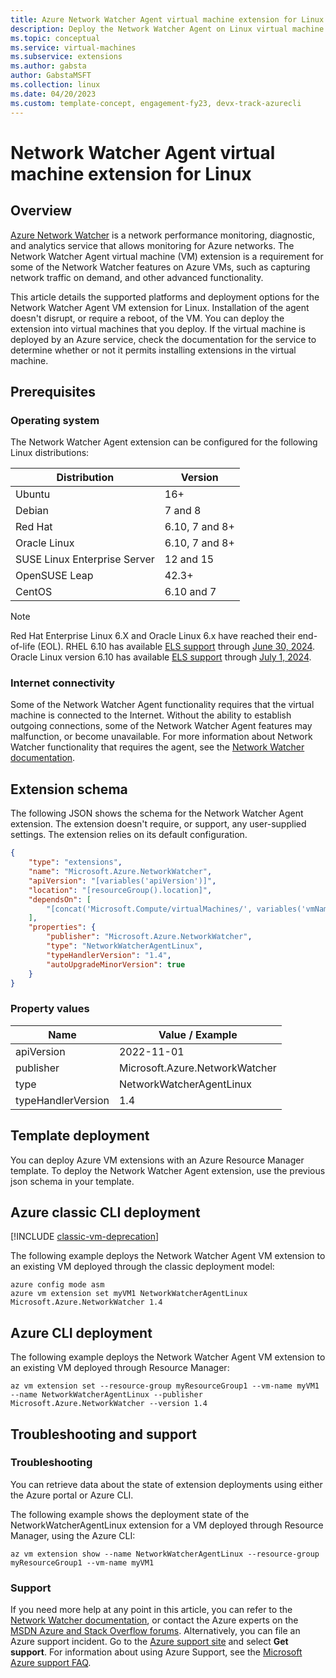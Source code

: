 ```yaml
---
title: Azure Network Watcher Agent virtual machine extension for Linux 
description: Deploy the Network Watcher Agent on Linux virtual machine using a virtual machine extension.
ms.topic: conceptual
ms.service: virtual-machines
ms.subservice: extensions
ms.author: gabsta
author: GabstaMSFT
ms.collection: linux
ms.date: 04/20/2023
ms.custom: template-concept, engagement-fy23, devx-track-azurecli
---
```


# Network Watcher Agent virtual machine extension for Linux

## Overview

[Azure Network Watcher](../../network-watcher/index.yml) is a network performance monitoring, diagnostic, and analytics service that allows monitoring for Azure networks. The Network Watcher Agent virtual machine (VM) extension is a requirement for some of the Network Watcher features on Azure VMs, such as capturing network traffic on demand, and other advanced functionality.

This article details the supported platforms and deployment options for the Network Watcher Agent VM extension for Linux. Installation of the agent doesn't disrupt, or require a reboot, of the VM. You can deploy the extension into virtual machines that you deploy. If the virtual machine is deployed by an Azure service, check the documentation for the service to determine whether or not it permits installing extensions in the virtual machine.

## Prerequisites

### Operating system

The Network Watcher Agent extension can be configured for the following Linux distributions:

| Distribution | Version |
|---|---|
| Ubuntu | 16+ |
| Debian | 7 and 8 |
| Red Hat | 6.10, 7 and 8+ |
| Oracle Linux | 6.10, 7 and 8+ |
| SUSE Linux Enterprise Server | 12 and 15 |
| OpenSUSE Leap | 42.3+ |
| CentOS | 6.10 and 7 |

> [!NOTE]
> Red Hat Enterprise Linux 6.X and Oracle Linux 6.x have reached their end-of-life (EOL). 
> RHEL 6.10 has available [ELS support](https://www.redhat.com/en/resources/els-datasheet) through [June 30, 2024]( https://access.redhat.com/product-life-cycles/?product=Red%20Hat%20Enterprise%20Linux,OpenShift%20Container%20Platform%204).
> Oracle Linux version 6.10 has available [ELS support](https://www.oracle.com/a/ocom/docs/linux/oracle-linux-extended-support-ds.pdf) through [July 1, 2024](https://www.oracle.com/a/ocom/docs/elsp-lifetime-069338.pdf).

### Internet connectivity

Some of the Network Watcher Agent functionality requires that the virtual machine is connected to the Internet. Without the ability to establish outgoing connections, some of the Network Watcher Agent features may malfunction, or become unavailable. For more information about Network Watcher functionality that requires the agent, see the [Network Watcher documentation](../../network-watcher/index.yml).

## Extension schema

The following JSON shows the schema for the Network Watcher Agent extension. The extension doesn't require, or support, any user-supplied settings. The extension relies on its default configuration.

```json
{
    "type": "extensions",
    "name": "Microsoft.Azure.NetworkWatcher",
    "apiVersion": "[variables('apiVersion')]",
    "location": "[resourceGroup().location]",
    "dependsOn": [
        "[concat('Microsoft.Compute/virtualMachines/', variables('vmName'))]"
    ],
    "properties": {
        "publisher": "Microsoft.Azure.NetworkWatcher",
        "type": "NetworkWatcherAgentLinux",
        "typeHandlerVersion": "1.4",
        "autoUpgradeMinorVersion": true
    }
}
```

### Property values

| Name | Value / Example |
| ---- | ---- |
| apiVersion | 2022-11-01 |
| publisher | Microsoft.Azure.NetworkWatcher |
| type | NetworkWatcherAgentLinux |
| typeHandlerVersion | 1.4 |

## Template deployment

You can deploy Azure VM extensions with an Azure Resource Manager template. To deploy the Network Watcher Agent extension, use the previous json schema in your template.

## Azure classic CLI deployment

[!INCLUDE [classic-vm-deprecation](../../../includes/classic-vm-deprecation.md)]

The following example deploys the Network Watcher Agent VM extension to an existing VM deployed through the classic deployment model:

```console
azure config mode asm
azure vm extension set myVM1 NetworkWatcherAgentLinux Microsoft.Azure.NetworkWatcher 1.4
```

## Azure CLI deployment

The following example deploys the Network Watcher Agent VM extension to an existing VM deployed through Resource Manager:

```azurecli
az vm extension set --resource-group myResourceGroup1 --vm-name myVM1 --name NetworkWatcherAgentLinux --publisher Microsoft.Azure.NetworkWatcher --version 1.4
```

## Troubleshooting and support

### Troubleshooting

You can retrieve data about the state of extension deployments using either the Azure portal or Azure CLI.

The following example shows the deployment state of the NetworkWatcherAgentLinux extension for a VM deployed through Resource Manager, using the Azure CLI:

```azurecli
az vm extension show --name NetworkWatcherAgentLinux --resource-group myResourceGroup1 --vm-name myVM1
```

### Support

If you need more help at any point in this article, you can refer to the [Network Watcher documentation](../../network-watcher/index.yml), or contact the Azure experts on the [MSDN Azure and Stack Overflow forums](https://azure.microsoft.com/support/forums/). Alternatively, you can file an Azure support incident. Go to the [Azure support site](https://azure.microsoft.com/support/options/) and select **Get support**. For information about using Azure Support, see the [Microsoft Azure support FAQ](https://azure.microsoft.com/support/faq/).
